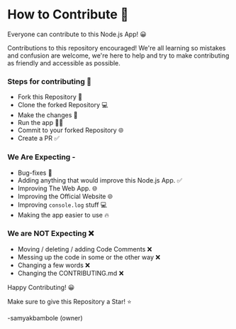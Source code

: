# How to Contribute 🌈

Everyone can contribute to this Node.js App! 😀

Contributions to this repository encouraged! We're all learning so mistakes and confusion are welcome, we're here to help and try to make contributing as friendly and accessible as possible. 

### Steps for contributing 🌈

- Fork this Repository 🍴
- Clone the forked Repository 💻
- Make the changes 🧺
- Run the app 🏃‍♂️
- Commit to your forked Repository 🌐
- Create a PR ✅

### We Are Expecting - 

- Bug-fixes 🐞
- Adding anything that would improve this Node.js App. ✅
- Improving The Web App. 🌐
- Improving the Official Website 🌐
- Improving `console.log` stuff 💻
- Making the app easier to use 🔥

### We are **NOT** Expecting ❌

- Moving / deleting / adding Code Comments ❌
- Messing up the code in some or the other way ❌
- Changing a few words ❌
- Changing the CONTRIBUTING.md ❌

Happy Contributing! 😀

Make sure to give this Repository a Star! ⭐

-samyakbambole (owner)
